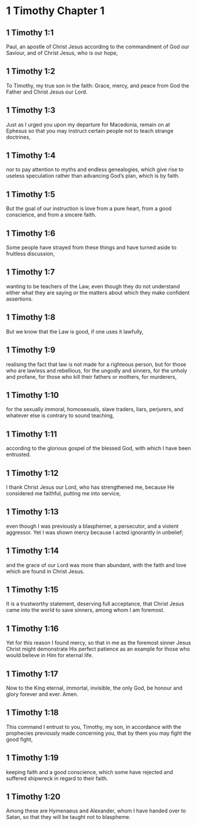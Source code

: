 # 1 Timothy Chapter 1

## 1 Timothy 1:1

Paul, an apostle of Christ Jesus according to the commandment of God our Saviour, and of Christ Jesus, who is our hope,

## 1 Timothy 1:2

To Timothy, my true son in the faith: Grace, mercy, and peace from God the Father and Christ Jesus our Lord.

## 1 Timothy 1:3

Just as I urged you upon my departure for Macedonia, remain on at Ephesus so that you may instruct certain people not to teach strange doctrines,

## 1 Timothy 1:4

nor to pay attention to myths and endless genealogies, which give rise to useless speculation rather than advancing God’s plan, which is by faith.

## 1 Timothy 1:5

But the goal of our instruction is love from a pure heart, from a good conscience, and from a sincere faith.

## 1 Timothy 1:6

Some people have strayed from these things and have turned aside to fruitless discussion,

## 1 Timothy 1:7

wanting to be teachers of the Law, even though they do not understand either what they are saying or the matters about which they make confident assertions.

## 1 Timothy 1:8

But we know that the Law is good, if one uses it lawfully,

## 1 Timothy 1:9

realising the fact that law is not made for a righteous person, but for those who are lawless and rebellious, for the ungodly and sinners, for the unholy and profane, for those who kill their fathers or mothers, for murderers,

## 1 Timothy 1:10

for the sexually immoral, homosexuals, slave traders, liars, perjurers, and whatever else is contrary to sound teaching,

## 1 Timothy 1:11

according to the glorious gospel of the blessed God, with which I have been entrusted.

## 1 Timothy 1:12

I thank Christ Jesus our Lord, who has strengthened me, because He considered me faithful, putting me into service,

## 1 Timothy 1:13

even though I was previously a blasphemer, a persecutor, and a violent aggressor. Yet I was shown mercy because I acted ignorantly in unbelief;

## 1 Timothy 1:14

and the grace of our Lord was more than abundant, with the faith and love which are found in Christ Jesus.

## 1 Timothy 1:15

It is a trustworthy statement, deserving full acceptance, that Christ Jesus came into the world to save sinners, among whom I am foremost.

## 1 Timothy 1:16

Yet for this reason I found mercy, so that in me as the foremost sinner Jesus Christ might demonstrate His perfect patience as an example for those who would believe in Him for eternal life.

## 1 Timothy 1:17

Now to the King eternal, immortal, invisible, the only God, be honour and glory forever and ever. Amen.

## 1 Timothy 1:18

This command I entrust to you, Timothy, my son, in accordance with the prophecies previously made concerning you, that by them you may fight the good fight,

## 1 Timothy 1:19

keeping faith and a good conscience, which some have rejected and suffered shipwreck in regard to their faith.

## 1 Timothy 1:20

Among these are Hymenaeus and Alexander, whom I have handed over to Satan, so that they will be taught not to blaspheme.
